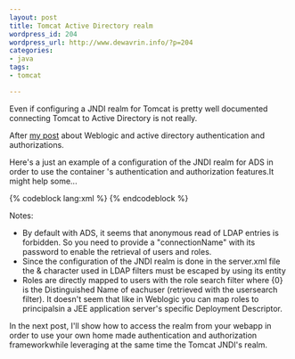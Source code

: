 ```yaml
--- 
layout: post
title: Tomcat Active Directory realm
wordpress_id: 204
wordpress_url: http://www.dewavrin.info/?p=204
categories: 
- java
tags:
- tomcat

---
```

 Even if configuring a JNDI realm for Tomcat is pretty well documented connecting Tomcat to Active Directory is not really.

After [my post](http://www.jroller.com/page/ldewavrin/20041129) about Weblogic and active directory authentication and authorizations.

Here's a just an example of a configuration of the JNDI realm for ADS in order to use the container 's authentication and authorization features.It might help some...

{% codeblock lang:xml %}
<realm classname="org.apache.catalina.realm.JNDIRealm" 
       debug="99" connectionurl="ldap://directory:389"
       connectionname="CN=manager,CN=Users,DC=mydomain,DC=net"
       connectionpassword="helloworld"
       userbase="OU=US_USERS,O=US,DC=mydomain,DC=net"
       usersearch="(&amp;(sAMAccountName={0})(objectclass=user))"
       rolebase="OU=US_GROUPS,OU=US,DC=mydomain,DC=net"
       usersubtree="true"
       rolename="cn"
       rolesubtree="true"
       rolesearch="(&amp;(member={0})(objectclass=group))" />
{% endcodeblock %}

Notes:
- By default with ADS, it seems that anonymous read of LDAP entries is forbidden. So you need to provide a "connectionName" with its password to enable the retrieval of users and roles.
-  Since the configuration of the JNDI realm is done in the server.xml file the &amp; character used in LDAP filters must be escaped by using its entity
- Roles are directly mapped to users with the role search filter where {0} is the Distinguished Name of eachuser (retrieved with the usersearch filter). It doesn't seem that like in Weblogic you can map roles to principalsin a JEE application server's specific Deployment Descriptor.

In the next post, I'll show how to access the realm from your webapp in order to use your own home made authentication and authorization frameworkwhile leveraging at the same time the Tomcat JNDI's realm.
